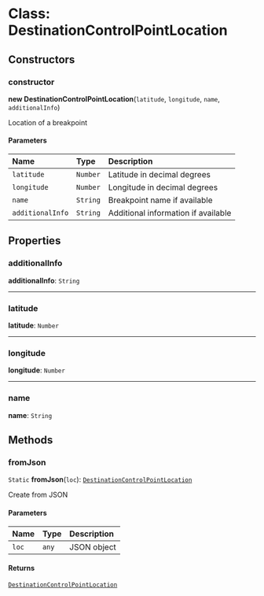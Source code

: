 # Class: DestinationControlPointLocation

## Constructors

### constructor

**new DestinationControlPointLocation**(`latitude`, `longitude`, `name`, `additionalInfo`)

Location of a breakpoint

#### Parameters

| Name | Type | Description |
| :------ | :------ | :------ |
| `latitude` | `Number` | Latitude in decimal degrees |
| `longitude` | `Number` | Longitude in decimal degrees |
| `name` | `String` | Breakpoint name if available |
| `additionalInfo` | `String` | Additional information if available |

## Properties

### additionalInfo

 **additionalInfo**: `String`

___

### latitude

 **latitude**: `Number`

___

### longitude

 **longitude**: `Number`

___

### name

 **name**: `String`

## Methods

### fromJson

`Static` **fromJson**(`loc`): [`DestinationControlPointLocation`](DestinationControlPointLocation.md)

Create from JSON

#### Parameters

| Name | Type | Description |
| :------ | :------ | :------ |
| `loc` | `any` | JSON object |

#### Returns

[`DestinationControlPointLocation`](DestinationControlPointLocation.md)
